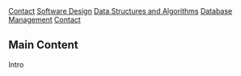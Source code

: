 <body>

<div class="topnav">
<a class="active" href="#home">Contact</a>
  <a href="#">Software Design</a>
  <a href="#">Data Structures and Algorithms</a>
  <a href="#">Database Management</a>
  <a href="#">Contact</a>
</div>

<div class="main">
  <h2>Main Content</h2>
  <p>Intro</p>
</div>
</body>
